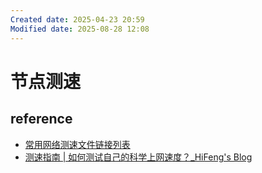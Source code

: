 ```yaml
---
Created date: 2025-04-23 20:59
Modified date: 2025-08-28 12:08
---
```

# 节点测速

## reference

- [常用网络测速文件链接列表](https://taoshu.in/net/speedtest-link.html)
- [测速指南 | 如何测试自己的科学上网速度？_HiFeng's Blog](https://www.hicairo.com/post/25.html)